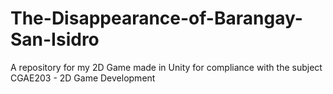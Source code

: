 # The-Disappearance-of-Barangay-San-Isidro
A repository for my 2D Game made in Unity for compliance with the subject CGAE203 - 2D Game Development
